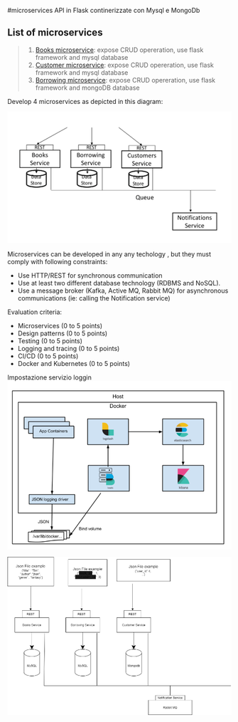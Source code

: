 #microservices
API in Flask continerizzate con Mysql e MongoDb 

## List of microservices 
>1. [Books microservice](./TEST_FINALE/books):
>expose CRUD opereration, use flask framework and mysql database
>1. [Customer microservice](./TEST_FINALE/customer):
>expose CRUD opereration, use flask framework and mysql database
>1. [Borrowing microservice](./TEST_FINALE/borrowing):
>expose CRUD opereration, use flask framework and mongoDB database


Develop 4 microservices as depicted in this diagram:

![](./img/diagram.png)

Microservices can be developed in any any techology , but they must comply with following constraints:

- Use HTTP/REST for synchronous communication
- Use at least two different database technology (RDBMS and NoSQL).
- Use a message broker (Kafka, Active MQ, Rabbit MQ) for asynchronous communications (ie: calling the Notification service)

Evaluation criteria:

- Microservices         (0 to 5 points)
- Design patterns       (0 to 5 points)
- Testing               (0 to 5 points)
- Logging and tracing   (0 to 5 points)
- CI/CD                 (0 to 5 points)
- Docker and Kubernetes (0 to 5 points)

Impostazione servizio loggin
![](./img/1.png)


![](./img/my_diagram.drawio.png)
